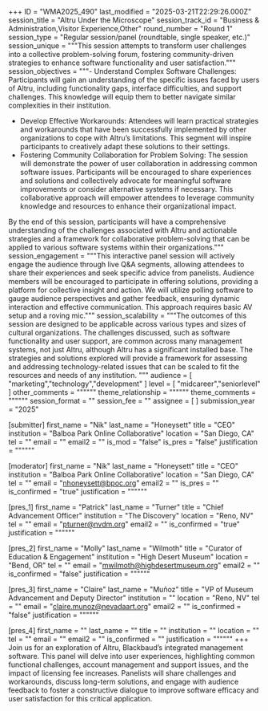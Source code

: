 +++
ID = "WMA2025_490"
last_modified = "2025-03-21T22:29:26.000Z"
session_title = "Altru Under the Microscope"
session_track_id = "Business & Administration,Visitor Experience,Other"
round_number = "Round 1"
session_type = "Regular session/panel (roundtable, single speaker, etc.)"
session_unique = """This session attempts to transform user challenges into a collective problem-solving forum, fostering community-driven strategies to enhance software functionality and user satisfaction."""
session_objectives = """- Understand Complex Software Challenges: Participants will gain an understanding of the specific issues faced by users of Altru, including functionality gaps, interface difficulties, and support challenges. This knowledge will equip them to better navigate similar complexities in their institution.
- Develop Effective Workarounds: Attendees will learn practical strategies and workarounds that have been successfully implemented by other organizations to cope with Altru’s limitations. This segment will inspire participants to creatively adapt these solutions to their settings.
- Fostering Community Collaboration for Problem Solving: The session will demonstrate the power of user collaboration in addressing common software issues. Participants will be encouraged to share experiences and solutions and collectively advocate for meaningful software improvements or consider alternative systems if necessary. This collaborative approach will empower attendees to leverage community knowledge and resources to enhance their organizational impact.

By the end of this session, participants will have a comprehensive understanding of the challenges associated with Altru and actionable strategies and a framework for collaborative problem-solving that can be applied to various software systems within their organizations."""
session_engagement = """This interactive panel session will actively engage the audience through live Q&A segments, allowing attendees to share their experiences and seek specific advice from panelists. Audience members will be encouraged to participate in offering solutions, providing a platform for collective insight and action. We will utilize polling software to gauge audience perspectives and gather feedback, ensuring dynamic interaction and effective communication. This approach requires basic AV setup and a roving mic."""
session_scalability = """The outcomes of this session are designed to be applicable across various types and sizes of cultural organizations. The challenges discussed, such as software functionality and user support, are common across many management systems, not just Altru, although Altru has a significant installed base. The strategies and solutions explored will provide a framework for assessing and addressing technology-related issues that can be scaled to fit the resources and needs of any institution.
"""
audience = [ "marketing","technology","development" ]
level = [ "midcareer","seniorlevel" ]
other_comments = """"""
theme_relationship = """"""
theme_comments = """"""
session_format = ""
session_fee = ""
assignee = [  ]
submission_year = "2025"

[submitter]
first_name = "Nik"
last_name = "Honeysett"
title = "CEO"
institution = "Balboa Park Online Collaborative"
location = "San Diego, CA"
tel = ""
email = ""
email2 = ""
is_mod = "false"
is_pres = "false"
justification = """"""

[moderator]
first_name = "Nik"
last_name = "Honeysett"
title = "CEO"
institution = "Balboa Park Online Collaborative"
location = "San Diego, CA"
tel = ""
email = "nhoneysett@bpoc.org"
email2 = ""
is_pres = ""
is_confirmed = "true"
justification = """"""

[pres_1]
first_name = "Patrick​​​​"
last_name = "Turner"
title = "Chief Advancement Officer"
institution = "The Discovery"
location = "Reno, NV"
tel = ""
email = "pturner@nvdm.org"
email2 = ""
is_confirmed = "true"
justification = """"""

[pres_2]
first_name = "Molly"
last_name = "Wilmoth"
title = "Curator of Education & Engagement"
institution = "High Desert Museum"
location = "Bend, OR"
tel = ""
email = "mwilmoth@highdesertmuseum.org"
email2 = ""
is_confirmed = "false"
justification = """"""

[pres_3]
first_name = "Claire"
last_name = "Muñoz"
title = "VP of Museum Advancement and Deputy Director"
institution = ""
location = "Reno, NV"
tel = ""
email = "claire.munoz@nevadaart.org"
email2 = ""
is_confirmed = "false"
justification = """"""

[pres_4]
first_name = ""
last_name = ""
title = ""
institution = ""
location = ""
tel = ""
email = ""
email2 = ""
is_confirmed = ""
justification = """"""
+++
Join us for an exploration of Altru, Blackbaud’s integrated management software. This panel will delve into user experiences, highlighting common functional challenges, account management and support issues, and the impact of licensing fee increases. Panelists will share challenges and workarounds, discuss long-term solutions, and engage with audience feedback to foster a constructive dialogue to improve software efficacy and user satisfaction for this critical application.
